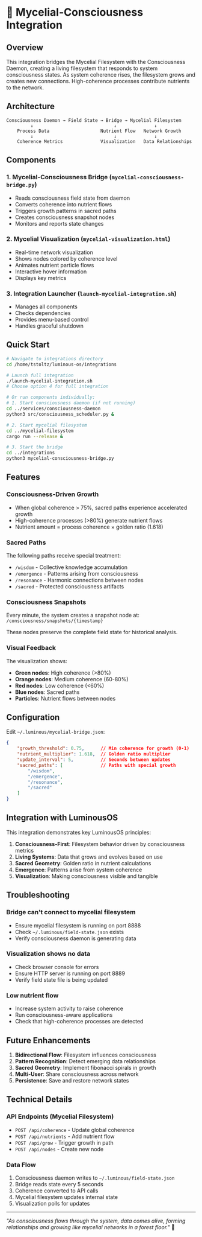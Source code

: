 # 🍄 Mycelial-Consciousness Integration

## Overview
This integration bridges the Mycelial Filesystem with the Consciousness Daemon, creating a living filesystem that responds to system consciousness states. As system coherence rises, the filesystem grows and creates new connections. High-coherence processes contribute nutrients to the network.

## Architecture

```
Consciousness Daemon → Field State → Bridge → Mycelial Filesystem
         ↓                              ↓              ↓
    Process Data                   Nutrient Flow   Network Growth
         ↓                              ↓              ↓
    Coherence Metrics              Visualization   Data Relationships
```

## Components

### 1. Mycelial-Consciousness Bridge (`mycelial-consciousness-bridge.py`)
- Reads consciousness field state from daemon
- Converts coherence into nutrient flows
- Triggers growth patterns in sacred paths
- Creates consciousness snapshot nodes
- Monitors and reports state changes

### 2. Mycelial Visualization (`mycelial-visualization.html`)
- Real-time network visualization
- Shows nodes colored by coherence level
- Animates nutrient particle flows
- Interactive hover information
- Displays key metrics

### 3. Integration Launcher (`launch-mycelial-integration.sh`)
- Manages all components
- Checks dependencies
- Provides menu-based control
- Handles graceful shutdown

## Quick Start

```bash
# Navigate to integrations directory
cd /home/tstoltz/luminous-os/integrations

# Launch full integration
./launch-mycelial-integration.sh
# Choose option 4 for full integration

# Or run components individually:
# 1. Start consciousness daemon (if not running)
cd ../services/consciousness-daemon
python3 src/consciousness_scheduler.py &

# 2. Start mycelial filesystem
cd ../mycelial-filesystem
cargo run --release &

# 3. Start the bridge
cd ../integrations
python3 mycelial-consciousness-bridge.py
```

## Features

### Consciousness-Driven Growth
- When global coherence > 75%, sacred paths experience accelerated growth
- High-coherence processes (>80%) generate nutrient flows
- Nutrient amount = process coherence × golden ratio (1.618)

### Sacred Paths
The following paths receive special treatment:
- `/wisdom` - Collective knowledge accumulation
- `/emergence` - Patterns arising from consciousness
- `/resonance` - Harmonic connections between nodes  
- `/sacred` - Protected consciousness artifacts

### Consciousness Snapshots
Every minute, the system creates a snapshot node at:
`/consciousness/snapshots/{timestamp}`

These nodes preserve the complete field state for historical analysis.

### Visual Feedback
The visualization shows:
- **Green nodes**: High coherence (>80%)
- **Orange nodes**: Medium coherence (60-80%)
- **Red nodes**: Low coherence (<60%)
- **Blue nodes**: Sacred paths
- **Particles**: Nutrient flows between nodes

## Configuration

Edit `~/.luminous/mycelial-bridge.json`:

```json
{
    "growth_threshold": 0.75,      // Min coherence for growth (0-1)
    "nutrient_multiplier": 1.618,  // Golden ratio multiplier
    "update_interval": 5,          // Seconds between updates
    "sacred_paths": [              // Paths with special growth
        "/wisdom",
        "/emergence", 
        "/resonance",
        "/sacred"
    ]
}
```

## Integration with LuminousOS

This integration demonstrates key LuminousOS principles:

1. **Consciousness-First**: Filesystem behavior driven by consciousness metrics
2. **Living Systems**: Data that grows and evolves based on use
3. **Sacred Geometry**: Golden ratio in nutrient calculations
4. **Emergence**: Patterns arise from system coherence
5. **Visualization**: Making consciousness visible and tangible

## Troubleshooting

### Bridge can't connect to mycelial filesystem
- Ensure mycelial filesystem is running on port 8888
- Check `~/.luminous/field-state.json` exists
- Verify consciousness daemon is generating data

### Visualization shows no data
- Check browser console for errors
- Ensure HTTP server is running on port 8889
- Verify field state file is being updated

### Low nutrient flow
- Increase system activity to raise coherence
- Run consciousness-aware applications
- Check that high-coherence processes are detected

## Future Enhancements

1. **Bidirectional Flow**: Filesystem influences consciousness
2. **Pattern Recognition**: Detect emerging data relationships
3. **Sacred Geometry**: Implement fibonacci spirals in growth
4. **Multi-User**: Share consciousness across network
5. **Persistence**: Save and restore network states

## Technical Details

### API Endpoints (Mycelial Filesystem)
- `POST /api/coherence` - Update global coherence
- `POST /api/nutrients` - Add nutrient flow
- `POST /api/grow` - Trigger growth in path
- `POST /api/nodes` - Create new node

### Data Flow
1. Consciousness daemon writes to `~/.luminous/field-state.json`
2. Bridge reads state every 5 seconds
3. Coherence converted to API calls
4. Mycelial filesystem updates internal state
5. Visualization polls for updates

---

*"As consciousness flows through the system, data comes alive, forming relationships and growing like mycelial networks in a forest floor."* 🌿